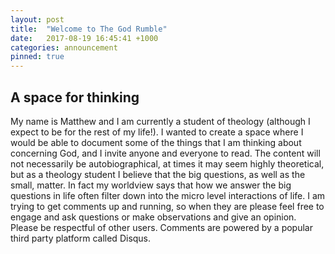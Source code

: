 ```yaml
---
layout: post
title:  "Welcome to The God Rumble"
date:   2017-08-19 16:45:41 +1000
categories: announcement
pinned: true
---
```

## A space for thinking
My name is Matthew and I am currently a student of theology (although I expect to be for the rest of my life!). I wanted to create a space where I would be able to document some of the things that I am thinking about concerning God, and I invite anyone and everyone to read. The content will not necessarily be autobiographical, at times it may seem highly theoretical, but as a theology student I believe that the big questions, as well as the small, matter. In fact my worldview says that how we answer the big questions in life often filter down into the micro level interactions of life. I am trying to get comments up and running, so when they are please feel free to engage and ask questions or make observations and give an opinion. Please be respectful of other users. Comments are powered by a popular third party platform called Disqus.
